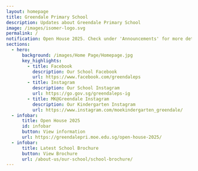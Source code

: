 ```yaml
---
layout: homepage
title: Greendale Primary School
description: Updates about Greendale Primary School
image: /images/isomer-logo.svg
permalink: /
notification: Open House 2025. Check under 'Announcements' for more details.
sections:
  - hero:
      background: /images/Home Page/Homepage.jpg
      key_highlights:
        - title: Facebook
          description: Our School Facebook
          url: https://www.facebook.com/greendaleps
        - title: Instagram
          description: Our School Instagram
          url: https://go.gov.sg/greendaleps-ig
        - title: MK@Greendale Instagram
          description: Our Kindergarten Instagram
          url: https://www.instagram.com/moekindergarten_greendale/
  - infobar:
      title: Open House 2025
      id: infobar
      button: View information
      url: https://greendalepri.moe.edu.sg/open-house-2025/
  - infobar:
      title: Latest School Brochure
      button: View Brochure
      url: /about-us/our-school/school-brochure/
---
```

